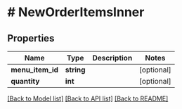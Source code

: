 # # NewOrderItemsInner

## Properties

Name | Type | Description | Notes
------------ | ------------- | ------------- | -------------
**menu_item_id** | **string** |  | [optional]
**quantity** | **int** |  | [optional]

[[Back to Model list]](../../README.md#models) [[Back to API list]](../../README.md#endpoints) [[Back to README]](../../README.md)
